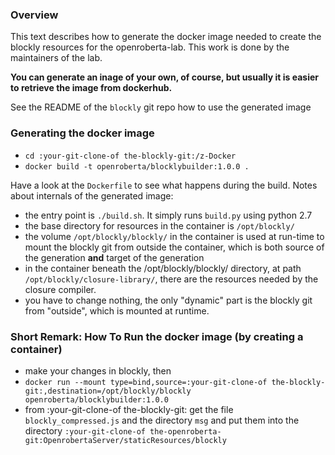 ### Overview

This text describes how to generate the docker image needed to create the blockly resources for the openroberta-lab.
This work is done by the maintainers of the lab.

**You can generate an inage of your own, of course, but usually it is easier to retrieve the image from dockerhub.**

See the README of the `blockly` git repo how to use the generated image

### Generating the docker image

- `cd :your-git-clone-of the-blockly-git:/z-Docker`
- `docker build -t openroberta/blocklybuilder:1.0.0 .`

Have a look at the `Dockerfile` to see what happens during the build. Notes about internals of the generated image:

- the entry point is `./build.sh`. It simply runs `build.py` using python 2.7
- the base directory for resources in the container is `/opt/blockly/`
- the volume `/opt/blockly/blockly/` in the container is used at run-time to mount the blockly git from outside the container, which is both source of the generation **and** target
  of the generation
- in the container beneath the /opt/blockly/blockly/ directory, at path `/opt/blockly/closure-library/`, there are the resources needed by the closure compiler.
- you have to change nothing, the only "dynamic" part is the blockly git from "outside", which is mounted at runtime.

### Short Remark: How To Run the docker image (by creating a container)

   - make your changes in blockly, then
   - `docker run --mount type=bind,source=:your-git-clone-of the-blockly-git:,destination=/opt/blockly/blockly openroberta/blocklybuilder:1.0.0`
   - from :your-git-clone-of the-blockly-git: get the file `blockly_compressed.js` and the directory `msg` and put them into the
     directory `:your-git-clone-of the-openroberta-git:OpenrobertaServer/staticResources/blockly`

